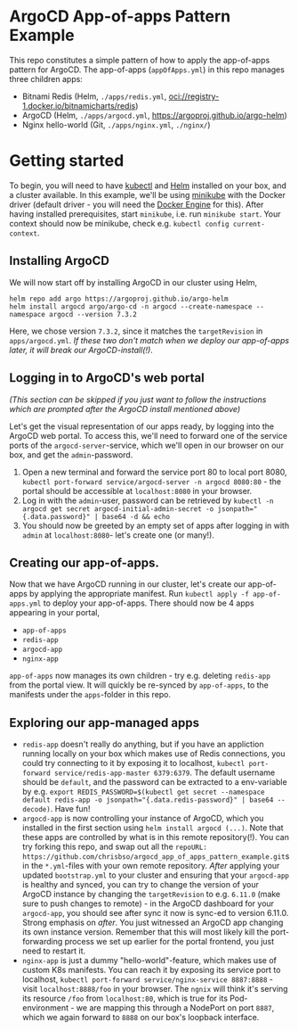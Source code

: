 # ArgoCD App-of-apps Pattern Example

This repo constitutes a simple pattern of how to apply the app-of-apps pattern for ArgoCD. The app-of-apps (`appOfApps.yml`) in this repo manages three children apps:
* Bitnami Redis (Helm, `./apps/redis.yml`, [oci://registry-1.docker.io/bitnamicharts/redis](https://github.com/bitnami/charts/tree/main/bitnami/redis))
* ArgoCD (Helm, `./apps/argocd.yml`, https://argoproj.github.io/argo-helm)
* Nginx hello-world (Git, `./apps/nginx.yml`, `./nginx/`)

# Getting started
To begin, you will need to have [kubectl](https://kubernetes.io/docs/reference/kubectl/) and [Helm](https://helm.sh/docs/intro/install/) installed on your box, and a cluster available. In this example, we'll be using [minikube](https://minikube.sigs.k8s.io/docs/start/?arch=%2Fmacos%2Fx86-64%2Fstable%2Fbinary+download) with the Docker driver (default driver - you will need the [Docker Engine](https://docs.docker.com/engine/) for this). After having installed prerequisites, start `minikube`, i.e. run `minikube start`. Your context should now be minikube, check e.g. `kubectl config current-context`.

## Installing ArgoCD
We will now start off by installing ArgoCD in our cluster using Helm,
```
helm repo add argo https://argoproj.github.io/argo-helm
helm install argocd argo/argo-cd -n argocd --create-namespace --namespace argocd --version 7.3.2
```

Here, we chose version `7.3.2`, since it matches the `targetRevision` in `apps/argocd.yml`. *If these two don't match when we deploy our app-of-apps later, it will break our ArgoCD-install(!)*.

## Logging in to ArgoCD's web portal
*(This section can be skipped if you just want to follow the instructions which are prompted after the ArgoCD install mentioned above)*

Let's get the visual representation of our apps ready, by logging into the ArgoCD web portal. To access this, we'll need to forward one of the service ports of the `argocd-server`-service, which we'll open in our browser on our box, and get the `admin`-password. 
1. Open a new terminal and forward the service port 80 to local port 8080, `kubectl port-forward service/argocd-server -n argocd 8080:80` - the portal should be accessible at `localhost:8080` in your browser.
2. Log in with the `admin`-user, password can be retrieved by `kubectl -n argocd get secret argocd-initial-admin-secret -o jsonpath="{.data.password}" | base64 -d && echo`
3. You should now be greeted by an empty set of apps after logging in with `admin` at `localhost:8080`- let's create one (or many!).

## Creating our app-of-apps.
Now that we have ArgoCD running in our cluster, let's create our app-of-apps by applying the appropriate manifest. Run `kubectl apply -f app-of-apps.yml` to deploy your app-of-apps. There should now be 4 apps appearing in your portal,
 * `app-of-apps`
 * `redis-app`
 * `argocd-app`
 * `nginx-app`

`app-of-apps` now manages its own children - try e.g. deleting `redis-app` from the portal view. It will quickly be re-synced by `app-of-apps`, to the manifests under the `apps`-folder in this repo.

## Exploring our app-managed apps
  * `redis-app` doesn't really do anything, but if you have an appliction running locally on your box which makes use of Redis connections, you could try connecting to it by exposing it to localhost, `kubectl port-forward service/redis-app-master 6379:6379`. The default username should be `default`, and the password can be extracted to a env-variable by e.g. `export REDIS_PASSWORD=$(kubectl get secret --namespace default redis-app -o jsonpath="{.data.redis-password}" | base64 --decode)`. Have fun!
  * `argocd-app` is now controlling your instance of ArgoCD, which you installed in the first section using `helm install argocd (...)`. Note that these apps are controlled by what is in this remote repository(!). You can try forking this repo, and swap out all the `repoURL: https://github.com/chrisbso/argocd_app_of_apps_pattern_example.git`s in the `*.yml`-files with your own remote repository. *After* applying your updated `bootstrap.yml` to your cluster and ensuring that your `argocd-app` is healthy and synced, you can try to change the version of your ArgoCD instance by changing the `targetRevision` to e.g. `6.11.0` (make sure to push changes to remote) - in the ArgoCD dashboard for your `argocd-app`, you should see after sync it now is sync-ed to version 6.11.0. Strong emphasis on *after*. You just witnessed an ArgoCD app changing its own instance version. Remember that this will most likely kill the port-forwarding process we set up earlier for the portal frontend, you just need to restart it.
  * `nginx-app` is just a dummy "hello-world"-feature, which makes use of custom K8s manifests. You can reach it by exposing its service port to localhost, `kubectl port-forward service/nginx-service 8887:8888` - visit `localhost:8888/foo` in your browser. The `ngnix` will think it's serving its resource `/foo` from `localhost:80`, which is true for its Pod-environment - we are mapping this through a NodePort on port `8887`, which we again forward to `8888` on our box's loopback interface. 
